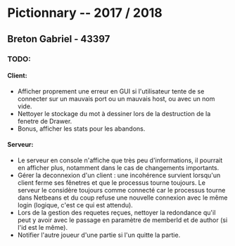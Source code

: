 # Pictionnary -- 2017 / 2018 
## Breton Gabriel - 43397

### TODO:
#### Client:
 * Afficher proprement une erreur en GUI si l'utilisateur tente de se connecter sur un mauvais port ou un mauvais host, ou avec un nom vide.
 * Nettoyer le stockage du mot à dessiner lors de la destruction de la fenetre de Drawer.
 * Bonus, afficher les stats pour les abandons.
 
#### Serveur:
 * Le serveur en console n'affiche que très peu d'informations, il pourrait en afficher plus, notamment dans le cas de changements importants.
 * Gérer la deconnexion d'un client : une incohérence survient lorsqu'un client ferme ses fênetres et que le processus tourne toujours. Le serveur le considère toujours comme connecté car le processus tourne dans Netbeans et du coup refuse une nouvelle connexion avec le même login (logique, c'est ce qui est attendu).
 * Lors de la gestion des requetes reçues, nettoyer la redondance qu'il peut y avoir avec le passage en paramètre de memberId et de author (si l'id est le même).
 * Notifier l'autre joueur d'une partie si l'un quitte la partie.


